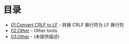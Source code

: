 # 目录

- [01.Convert CRLF to LF](01.ConvertCRLF2LF.ts) - 转换 CRLF 换行符为 LF 换行符
- [02.Other](02.Other.ts) - Other tools
- [03.Other](03.Other.ts) - (未提供描述)